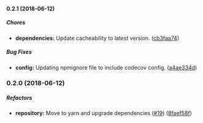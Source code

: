 #### 0.2.1 (2018-06-12)

##### Chores

* **dependencies:**  Update cacheability to latest  version. ([cb3faa74](https://github.com/dylanaubrey/cachemap/commit/cb3faa7483895e315f571e620aac33e7d35b205e))

##### Bug Fixes

* **config:**  Updating npmignore file to include codecov config. ([a4ae334d](https://github.com/dylanaubrey/cachemap/commit/a4ae334dcbcdbfbfcdd711cb6a4cc3ab9b2ca71b))

### 0.2.0 (2018-06-12)

##### Refactors

* **repository:**  Move to yarn and upgrade dependencies ([#19](https://github.com/dylanaubrey/cachemap/pull/19)) ([8faef58f](https://github.com/dylanaubrey/cachemap/commit/8faef58fb317e663e774774c8194d5967f3aa6a6))

